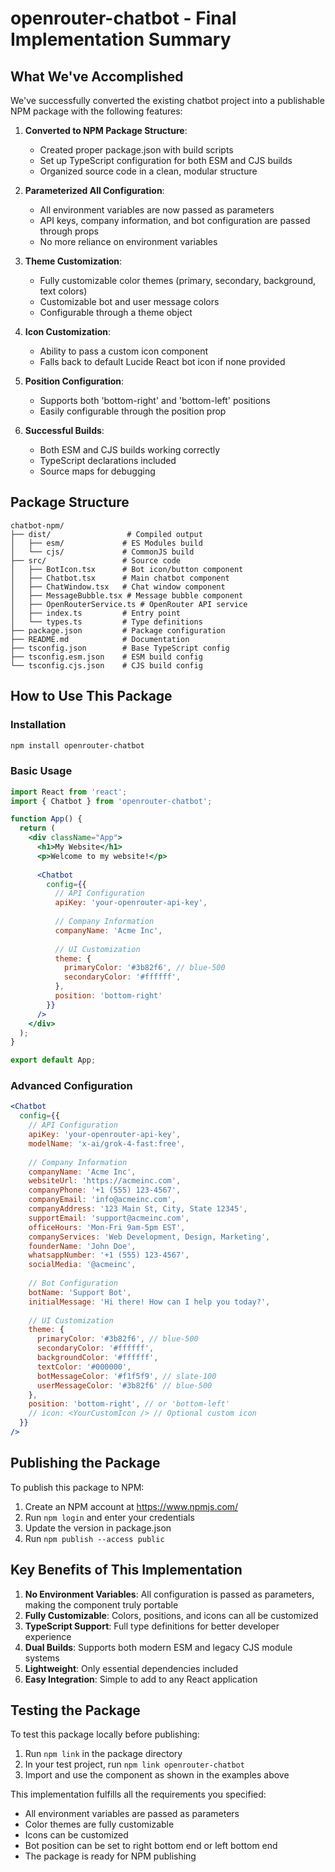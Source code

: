 # openrouter-chatbot - Final Implementation Summary

## What We've Accomplished

We've successfully converted the existing chatbot project into a publishable NPM package with the following features:

1. **Converted to NPM Package Structure**:
   - Created proper package.json with build scripts
   - Set up TypeScript configuration for both ESM and CJS builds
   - Organized source code in a clean, modular structure

2. **Parameterized All Configuration**:
   - All environment variables are now passed as parameters
   - API keys, company information, and bot configuration are passed through props
   - No more reliance on environment variables

3. **Theme Customization**:
   - Fully customizable color themes (primary, secondary, background, text colors)
   - Customizable bot and user message colors
   - Configurable through a theme object

4. **Icon Customization**:
   - Ability to pass a custom icon component
   - Falls back to default Lucide React bot icon if none provided

5. **Position Configuration**:
   - Supports both 'bottom-right' and 'bottom-left' positions
   - Easily configurable through the position prop

6. **Successful Builds**:
   - Both ESM and CJS builds working correctly
   - TypeScript declarations included
   - Source maps for debugging

## Package Structure

```
chatbot-npm/
├── dist/                 # Compiled output
│   ├── esm/             # ES Modules build
│   └── cjs/             # CommonJS build
├── src/                 # Source code
│   ├── BotIcon.tsx      # Bot icon/button component
│   ├── Chatbot.tsx      # Main chatbot component
│   ├── ChatWindow.tsx   # Chat window component
│   ├── MessageBubble.tsx # Message bubble component
│   ├── OpenRouterService.ts # OpenRouter API service
│   ├── index.ts         # Entry point
│   └── types.ts         # Type definitions
├── package.json         # Package configuration
├── README.md            # Documentation
├── tsconfig.json        # Base TypeScript config
├── tsconfig.esm.json    # ESM build config
└── tsconfig.cjs.json    # CJS build config
```

## How to Use This Package

### Installation
```bash
npm install openrouter-chatbot
```

### Basic Usage
```jsx
import React from 'react';
import { Chatbot } from 'openrouter-chatbot';

function App() {
  return (
    <div className="App">
      <h1>My Website</h1>
      <p>Welcome to my website!</p>
      
      <Chatbot 
        config={{
          // API Configuration
          apiKey: 'your-openrouter-api-key',
          
          // Company Information
          companyName: 'Acme Inc',
          
          // UI Customization
          theme: {
            primaryColor: '#3b82f6', // blue-500
            secondaryColor: '#ffffff',
          },
          position: 'bottom-right'
        }}
      />
    </div>
  );
}

export default App;
```

### Advanced Configuration
```jsx
<Chatbot 
  config={{
    // API Configuration
    apiKey: 'your-openrouter-api-key',
    modelName: 'x-ai/grok-4-fast:free',
    
    // Company Information
    companyName: 'Acme Inc',
    websiteUrl: 'https://acmeinc.com',
    companyPhone: '+1 (555) 123-4567',
    companyEmail: 'info@acmeinc.com',
    companyAddress: '123 Main St, City, State 12345',
    supportEmail: 'support@acmeinc.com',
    officeHours: 'Mon-Fri 9am-5pm EST',
    companyServices: 'Web Development, Design, Marketing',
    founderName: 'John Doe',
    whatsappNumber: '+1 (555) 123-4567',
    socialMedia: '@acmeinc',
    
    // Bot Configuration
    botName: 'Support Bot',
    initialMessage: 'Hi there! How can I help you today?',
    
    // UI Customization
    theme: {
      primaryColor: '#3b82f6', // blue-500
      secondaryColor: '#ffffff',
      backgroundColor: '#ffffff',
      textColor: '#000000',
      botMessageColor: '#f1f5f9', // slate-100
      userMessageColor: '#3b82f6' // blue-500
    },
    position: 'bottom-right', // or 'bottom-left'
    // icon: <YourCustomIcon /> // Optional custom icon
  }}
/>
```

## Publishing the Package

To publish this package to NPM:

1. Create an NPM account at https://www.npmjs.com/
2. Run `npm login` and enter your credentials
3. Update the version in package.json
4. Run `npm publish --access public`

## Key Benefits of This Implementation

1. **No Environment Variables**: All configuration is passed as parameters, making the component truly portable
2. **Fully Customizable**: Colors, positions, and icons can all be customized
3. **TypeScript Support**: Full type definitions for better developer experience
4. **Dual Builds**: Supports both modern ESM and legacy CJS module systems
5. **Lightweight**: Only essential dependencies included
6. **Easy Integration**: Simple to add to any React application

## Testing the Package

To test this package locally before publishing:

1. Run `npm link` in the package directory
2. In your test project, run `npm link openrouter-chatbot`
3. Import and use the component as shown in the examples above

This implementation fulfills all the requirements you specified:
- All environment variables are passed as parameters
- Color themes are fully customizable
- Icons can be customized
- Bot position can be set to right bottom end or left bottom end
- The package is ready for NPM publishing